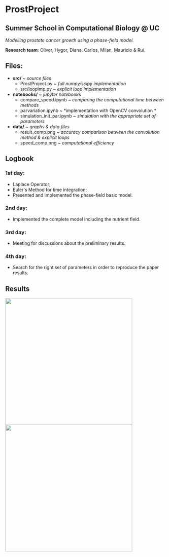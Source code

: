 # ProstProject
## Summer School in Computational Biology @ UC 

*Modelling prostate cancer growth using a phase-field model.*

**Research team**: Oliver, Hygor, Diana, Carlos, Milan, Mauricio & Rui.

## Files:
- **src/**  ~ *source files*
  - ProstProject.py  ~ *full numpy/scipy implementation*
  - src/loopimp.py  ~ *explicit loop implementation*
- **notebooks/** ~ *jupyter notebooks*
  - compare_speed.ipynb ~ *comparing the computational time between methods*
  - parvariation.ipynb ~ *implementation with OpenCV convolution *
  - simulation_init_par.ipynb ~ *simulation with the appropriate set of parameters*
- **data/** ~ *graphs & data files*
  - result_comp.png ~ *accuracy comparison between the convolution method & explicit loops*
  - speed_comp.png ~ *computational efficiency*

## Logbook

### 1st day:
- Laplace Operator;
- Euler's Method for time integration;
- Presented and implemented the phase-field basic model.

### 2nd day:
- Implemented the complete model including the nutrient field.

### 3rd day:
- Meeting for discussions about the preliminary results.

### 4th day:
- Search for the right set of parameters in order to reproduce the paper results.


## Results
<img src="https://phydev.github.io/ProstProject/data/result_comp.png" width="400" height="400">
<img src="https://phydev.github.io/ProstProject/data/speed_comp.png" width="400" height="400">

